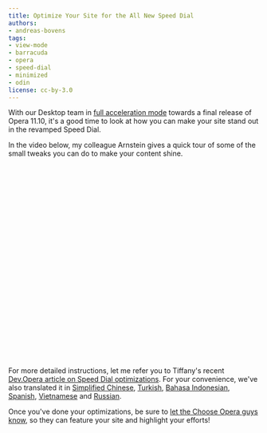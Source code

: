 ```yaml
---
title: Optimize Your Site for the All New Speed Dial
authors:
- andreas-bovens
tags:
- view-mode
- barracuda
- opera
- speed-dial
- minimized
- odin
license: cc-by-3.0
---
```


<p>With our Desktop team in <a href="http://my.opera.com/desktopteam/blog/">full acceleration mode</a> towards a final release of Opera 11.10, it&#39;s a good time to look at how you can make your site stand out in the revamped Speed Dial.</p>
<p>In the video below, my colleague Arnstein gives a quick tour of some of the small tweaks you can do to make your content shine.</p>
<object width="640" height="390"><param name="movie" value="https://www.youtube.com/v/GeHYPLS-K2I?fs=1&amp;amp;hl=en_US" />
<param name="allowFullScreen" value="true" />
<param name="allowscriptaccess" value="never" />
<embed src="https://www.youtube.com/v/GeHYPLS-K2I?fs=1&amp;amp;hl=en_US" type="application/x-shockwave-flash" allowfullscreen="true" width="640" height="390" allowscriptaccess="never" /></object>
<p>For more detailed instructions, let me refer you to Tiffany&#39;s recent <a href="https://dev.opera.com/articles/view/opera-speed-dial-enhancements/">Dev.Opera article on Speed Dial optimizations</a>. For your convenience, we&#39;ve also translated it in <a href="https://dev.opera.com/articles/view/opera-speed-dial-enhancements-zh-cn/">Simplified Chinese</a>, <a href="https://dev.opera.com/articles/view/opera-speed-dial-enhancements-tr/">Turkish</a>, <a href="https://dev.opera.com/articles/view/opera-speed-dial-enhancements-id/">Bahasa Indonesian</a>, <a href="https://dev.opera.com/articles/view/opera-speed-dial-enhancements-es/">Spanish</a>, <a href="https://dev.opera.com/articles/view/opera-speed-dial-enhancements-vi/">Vietnamese</a> and <a href="https://dev.opera.com/articles/view/opera-speed-dial-enhancements-ru/">Russian</a>.</p>
<p>Once you&#39;ve done your optimizations, be sure to <a href="http://my.opera.com/chooseopera/blog/2011/04/08/get-your-site-featured-by-opera">let the Choose Opera guys know</a>, so they can feature your site and highlight your efforts!</p>

